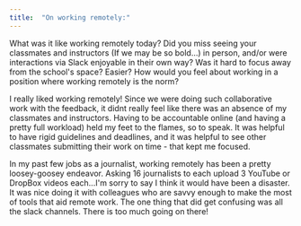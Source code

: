 ```yaml
---
title:  "On working remotely:"
---
```


What was it like working remotely today? Did you miss seeing your classmates and instructors (If we may be so bold...) in person, and/or were interactions via Slack enjoyable in their own way? Was it hard to focus away from the school's space? Easier? How would you feel about working in a position where working remotely is the norm?

I really liked working remotely! Since we were doing such collaborative work with the feedback, it didnt really feel like there was an absence of my classmates and instructors. Having to be accountable online (and having a pretty full workload) held my feet to the flames, so to speak. It was helpful to have rigid guidelines and deadlines, and it was helpful to see other classmates submitting their work on time - that kept me focused. 

In my past few jobs as a journalist, working remotely has been a pretty loosey-goosey endeavor. Asking 16 journalists to each upload 3 YouTube or DropBox videos each...I'm sorry to say I think it would have been a disaster. It was nice doing it with colleagues who are savvy enough to make the most of tools that aid remote work. The one thing that did get confusing was all the slack channels. There is too much going on there! 